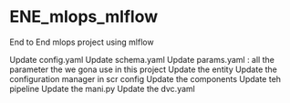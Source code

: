 # ENE_mlops_mlflow
End to End mlops project using mlflow

<!-- Workflow -->

Update config.yaml
Update schema.yaml
Update params.yaml : all the parameter the we gona use in this project
Update the entity
Update the configuration manager in scr config
Update the components
Update teh pipeline
Update the mani.py
Update the dvc.yaml


<!-- first we start with data ingestion on jupyter then we move that code on model coding -->